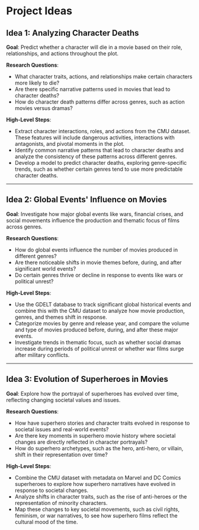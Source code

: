 # Project Ideas

## Idea 1: Analyzing Character Deaths
**Goal**: Predict whether a character will die in a movie based on their role, relationships, and actions throughout the plot.

**Research Questions**:
- What character traits, actions, and relationships make certain characters more likely to die?
- Are there specific narrative patterns used in movies that lead to character deaths?
- How do character death patterns differ across genres, such as action movies versus dramas?

**High-Level Steps**:
- Extract character interactions, roles, and actions from the CMU dataset. These features will include dangerous activities, interactions with antagonists, and pivotal moments in the plot.
- Identify common narrative patterns that lead to character deaths and analyze the consistency of these patterns across different genres.
- Develop a model to predict character deaths, exploring genre-specific trends, such as whether certain genres tend to use more predictable character deaths.

---

## Idea 2: Global Events' Influence on Movies
**Goal**: Investigate how major global events like wars, financial crises, and social movements influence the production and thematic focus of films across genres.

**Research Questions**:
- How do global events influence the number of movies produced in different genres?
- Are there noticeable shifts in movie themes before, during, and after significant world events?
- Do certain genres thrive or decline in response to events like wars or political unrest?

**High-Level Steps**:
- Use the GDELT database to track significant global historical events and combine this with the CMU dataset to analyze how movie production, genres, and themes shift in response.
- Categorize movies by genre and release year, and compare the volume and type of movies produced before, during, and after these major events.
- Investigate trends in thematic focus, such as whether social dramas increase during periods of political unrest or whether war films surge after military conflicts.

---

## Idea 3: Evolution of Superheroes in Movies
**Goal**: Explore how the portrayal of superheroes has evolved over time, reflecting changing societal values and issues.

**Research Questions**:
- How have superhero stories and character traits evolved in response to societal issues and real-world events?
- Are there key moments in superhero movie history where societal changes are directly reflected in character portrayals?
- How do superhero archetypes, such as the hero, anti-hero, or villain, shift in their representation over time?

**High-Level Steps**:
- Combine the CMU dataset with metadata on Marvel and DC Comics superheroes to explore how superhero narratives have evolved in response to societal changes.
- Analyze shifts in character traits, such as the rise of anti-heroes or the representation of minority characters.
- Map these changes to key societal movements, such as civil rights, feminism, or war narratives, to see how superhero films reflect the cultural mood of the time.